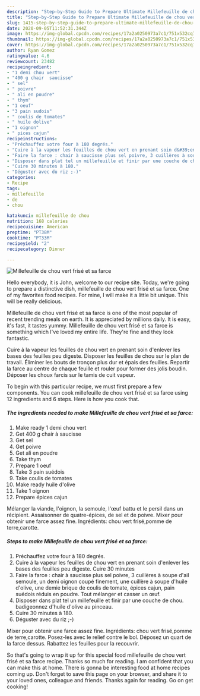 ```yaml
---
description: "Step-by-Step Guide to Prepare Ultimate Millefeuille de chou vert frisé et sa farce"
title: "Step-by-Step Guide to Prepare Ultimate Millefeuille de chou vert frisé et sa farce"
slug: 1415-step-by-step-guide-to-prepare-ultimate-millefeuille-de-chou-vert-frise-et-sa-farce
date: 2020-09-05T11:52:31.344Z
image: https://img-global.cpcdn.com/recipes/17a2a0250973a7c1/751x532cq70/millefeuille-de-chou-vert-frise-et-sa-farce-photo-principale-de-la-recette.jpg
thumbnail: https://img-global.cpcdn.com/recipes/17a2a0250973a7c1/751x532cq70/millefeuille-de-chou-vert-frise-et-sa-farce-photo-principale-de-la-recette.jpg
cover: https://img-global.cpcdn.com/recipes/17a2a0250973a7c1/751x532cq70/millefeuille-de-chou-vert-frise-et-sa-farce-photo-principale-de-la-recette.jpg
author: Ryan Gomez
ratingvalue: 4.6
reviewcount: 23482
recipeingredient:
- "1 demi chou vert"
- "400 g chair  saucisse"
- " sel"
- " poivre"
- " ali en poudre"
- " thym"
- "1 oeuf"
- "3 pain sudois"
- " coulis de tomates"
- " huile dolive"
- "1 oignon"
- " pices cajun"
recipeinstructions:
- "Préchauffez votre four à 180 degrés."
- "Cuire à la vapeur les feuilles de chou vert en prenant soin d&#39;enlever les bases des feuilles peu digeste. Cuire 30 minutes"
- "Faire la farce : chair à saucisse plus sel poivre, 3 cuillères à soupe d&#39;ail semoule, un demi oignon coupé finement, une cuillère à soupe d&#39;huile d&#39;olive, une demie brique de coulis de tomate, épices cajun, pain suédois réduis en poudre. Tout mélanger et casser un œuf."
- "Disposer dans plat tel un millefeuille et finir par une couche de chou. badigeonnez d&#39;huile d&#39;olive au pinceau."
- "Cuire 30 minutes à 180."
- "Déguster avec du riz ;-)"
categories:
- Recipe
tags:
- millefeuille
- de
- chou

katakunci: millefeuille de chou 
nutrition: 168 calories
recipecuisine: American
preptime: "PT38M"
cooktime: "PT33M"
recipeyield: "2"
recipecategory: Dinner

---
```



![Millefeuille de chou vert frisé et sa farce](https://img-global.cpcdn.com/recipes/17a2a0250973a7c1/751x532cq70/millefeuille-de-chou-vert-frise-et-sa-farce-photo-principale-de-la-recette.jpg)

Hello everybody, it is John, welcome to our recipe site. Today, we're going to prepare a distinctive dish, millefeuille de chou vert frisé et sa farce. One of my favorites food recipes. For mine, I will make it a little bit unique. This will be really delicious.

Millefeuille de chou vert frisé et sa farce is one of the most popular of recent trending meals on earth. It is appreciated by millions daily. It is easy, it's fast, it tastes yummy. Millefeuille de chou vert frisé et sa farce is something which I've loved my entire life. They're fine and they look fantastic.

Cuire à la vapeur les feuilles de chou vert en prenant soin d&#39;enlever les bases des feuilles peu digeste. Disposer les feuilles de chou sur le plan de travail. Éliminer les bouts de tronçon plus dur et épais des feuilles. Repartir la farce au centre de chaque feuille et rouler pour former des jolis boudin. Déposer les choux farcis sur le tamis de cuit vapeur.


To begin with this particular recipe, we must first prepare a few components. You can cook millefeuille de chou vert frisé et sa farce using 12 ingredients and 6 steps. Here is how you cook that.

<!--inarticleads1-->

##### The ingredients needed to make Millefeuille de chou vert frisé et sa farce:

1. Make ready 1 demi chou vert
1. Get 400 g chair à saucisse
1. Get  sel
1. Get  poivre
1. Get  ali en poudre
1. Take  thym
1. Prepare 1 oeuf
1. Take 3 pain suédois
1. Take  coulis de tomates
1. Make ready  huile d&#39;olive
1. Take 1 oignon
1. Prepare  épices cajun


Mélanger la viande, l&#39;oignon, la semoule, l&#39;œuf battu et le persil dans un récipient. Assaisonner de quatre-épices, de sel et de poivre. Mixer pour obtenir une farce assez fine. Ingrédients: chou vert frisé,pomme de terre,carotte. 

<!--inarticleads2-->

##### Steps to make Millefeuille de chou vert frisé et sa farce:

1. Préchauffez votre four à 180 degrés.
1. Cuire à la vapeur les feuilles de chou vert en prenant soin d&#39;enlever les bases des feuilles peu digeste. Cuire 30 minutes
1. Faire la farce : chair à saucisse plus sel poivre, 3 cuillères à soupe d&#39;ail semoule, un demi oignon coupé finement, une cuillère à soupe d&#39;huile d&#39;olive, une demie brique de coulis de tomate, épices cajun, pain suédois réduis en poudre. Tout mélanger et casser un œuf.
1. Disposer dans plat tel un millefeuille et finir par une couche de chou. badigeonnez d&#39;huile d&#39;olive au pinceau.
1. Cuire 30 minutes à 180.
1. Déguster avec du riz ;-)


Mixer pour obtenir une farce assez fine. Ingrédients: chou vert frisé,pomme de terre,carotte. Posez-les avec le relief contre le bol. Déposez un quart de la farce dessus. Rabattez les feuilles pour la recouvrir. 

So that's going to wrap it up for this special food millefeuille de chou vert frisé et sa farce recipe. Thanks so much for reading. I am confident that you can make this at home. There is gonna be interesting food at home recipes coming up. Don't forget to save this page on your browser, and share it to your loved ones, colleague and friends. Thanks again for reading. Go on get cooking!
